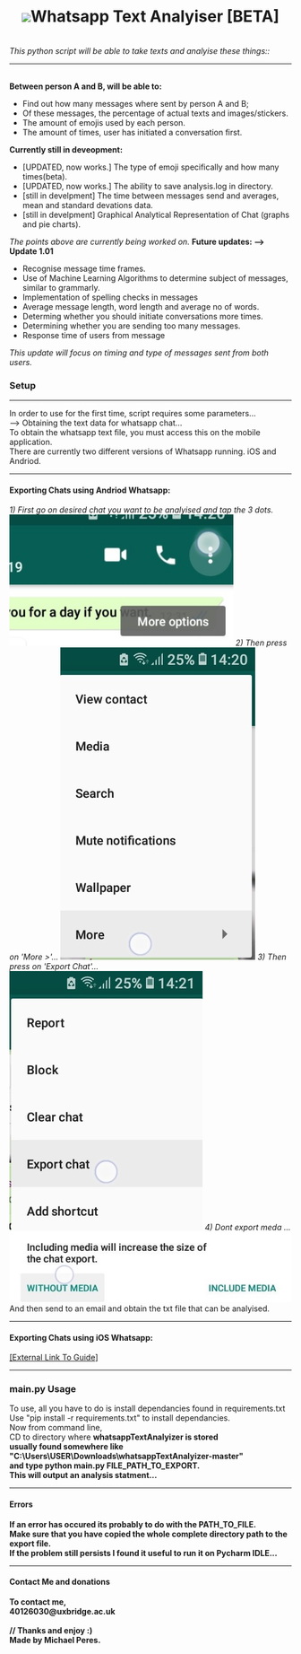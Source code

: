 <center>
<h1><img id='what' src='https://www.stickpng.com/assets/images/580b57fcd9996e24bc43c543.png' width='50px' style='vertical-align: center;'>Whatsapp Text Analyiser [BETA] </h1>
</center>
<br>
<em>This python script will be able to take texts and analyise these things::</em>
<hr>
  <br><b>Between person A and B, will be able to:</b>
    <ul>
    <li> Find out how many messages where sent by person A and B;</li>
    <li> Of these messages, the percentage of actual texts and images/stickers.</li>
    <li> The amount of emojis used by each person.</li>
    <li> The amount of times, user has initiated a conversation first.</li>
    </ul>
    <b>Currently still in deveopment:</b>
    <ul>
    <li> [UPDATED, now works.] The type of emoji specifically and how many times(beta).</li>
    <li> [UPDATED, now works.] The ability to save analysis.log in directory.</li>
    <li> [still in develpment] The time between messages send and averages, mean and standard devations data.</li>
    <li> [still in develpment] Graphical Analytical Representation of Chat (graphs and pie charts).</li>
    </ul>
    <i>The points above are currently being worked on.</i>
    <b>Future updates: --> Update 1.01</b>
    <ul>
    <li>Recognise message time frames.</li>
    <li>Use of Machine Learning Algorithms to determine subject of messages, similar to grammarly.</li>
    <li>Implementation of spelling checks in messages</li>
    <li>Average message length, word length and average no of words.</li>
    <li>Determing whether you should initiate conversations more times.</li>
    <li>Determining whether you are sending too many messages.</li>
    <li>Response time of users from message</li>
    </ul>
<i>This update will focus on timing and type of messages sent from both users.</i>
<h3>Setup</h3>
<hr>
In order to use for the first time, script requires some parameters...<br>
--> Obtaining the text data for whatsapp chat...<br>
To obtain the whatsapp text file, you must access this on the mobile application.<br>
There are currently two different versions of Whatsapp running. iOS and Andriod.
<hr>
<h4>Exporting Chats using Andriod Whatsapp:</h4>
<i> 1) First go on desired chat you want to be analyised and tap the 3 dots.</i>
<img src='https://raw.githubusercontent.com/makiisthenes/whatsappTextAnalyizer/master/export_pics/Screenshot_20191227-142052_WhatsApp.jpg' width='400px'>
<i> 2) Then press on 'More >'...</i>
<img src='https://raw.githubusercontent.com/makiisthenes/whatsappTextAnalyizer/master/export_pics/Screenshot_20191227-142058_WhatsApp.jpg'>
<i> 3) Then press on 'Export Chat'...</i>
<img src='https://raw.githubusercontent.com/makiisthenes/whatsappTextAnalyizer/master/export_pics/Screenshot_20191227-142101_WhatsApp.jpg'>
<i> 4) Dont export meda ... </i>
<img src='https://raw.githubusercontent.com/makiisthenes/whatsappTextAnalyizer/master/export_pics/Screenshot_20191227-142121_WhatsApp.jpg'>
And then send to an email and obtain the txt file that can be analyised.
<hr>
<h4>Exporting Chats using iOS Whatsapp:</h4>
<a href='https://www.imyfone.com/ios-data-recovery/export-whatsapp-chat-from-iphone/' target='_blank'>[External Link To Guide]</a><br>
<hr>
<h3>main.py Usage</h4>
To use, all you have to do is install dependancies found in requirements.txt<br>
Use "pip install -r requirements.txt" to install dependancies.<br>
Now from command line,<br>
CD to directory where <b>whatsappTextAnalyizer is stored<br>
usually found somewhere like "C:\Users\USER\Downloads\whatsappTextAnalyizer-master"<br>
and type python main.py FILE_PATH_TO_EXPORT.<br>
This will output an analysis statment...<br>
<hr>
<h4>Errors</h4>
If an error has occured its probably to do with the PATH_TO_FILE.<br>
Make sure that you have copied the whole complete directory path to the export file.<br>
If the problem still persists I found it useful to run it on Pycharm IDLE...<br>
<hr>
<h4>Contact Me and donations</h4>
To contact me,<br>
40126030@uxbridge.ac.uk<br> 
<br>
// Thanks and enjoy :) <br>
 Made by Michael Peres.
  
